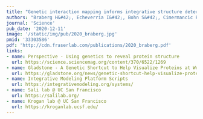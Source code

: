 ```yaml
---
title: "Genetic interaction mapping informs integrative structure determination of protein complexes."
authors: "Braberg H&#42;, Echeverria I&#42;, Bohn S&#42;, Cimermancic P&#42;, Shiver A, Alexander R, Xu J, Shales M, Dronamraju R, Jiang S, Dwivedi G, Bogdanoff D, Chaung KK, Hüttenhain R, Wang S, **Mavor D**, Pellarin R, Schneidman D, Bader JS, **Fraser JS**, Morris J, Haber JE, Strahl BD, Gross CA, Dai J, Boeke JD, Sali A, Krogan NJ."
journal: 'Science'
pub_date: '2020-12-11'
image: '/static/img/pub/2020_braberg.jpg'
pmid: '33303586'
pdf: 'http://cdn.fraserlab.com/publications/2020_braberg.pdf'
links:
- name: Perspective - Using genetics to reveal protein structure
  url: https://science.sciencemag.org/content/370/6522/1269
- name: Gladstone - A Genetic Shortcut to Help Visualize Proteins at Work
  url: https://gladstone.org/news/genetic-shortcut-help-visualize-proteins-work
- name: Integrative Modeling Platform Scripts
  url: https://integrativemodeling.org/systems/
- name: Sali lab @ UC San Francisco
  url: https://salilab.org/
- name: Krogan lab @ UC San Francisco
  url: https://kroganlab.ucsf.edu/
---
```

